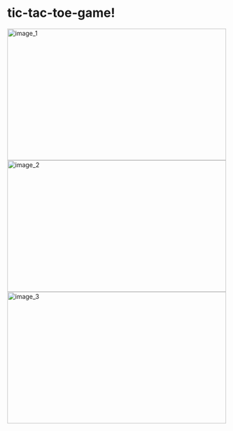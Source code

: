 # tic-tac-toe-game!
<img src="https://github.com/beyzacevrim/tic-tac-toe-game/assets/96473321/5e5ad029-46d8-4423-96ef-231715a53ffc" alt="image_1" width="500" height="300">
<img src="https://github.com/beyzacevrim/tic-tac-toe-game/assets/96473321/4f89e24c-7510-4a87-9859-fcc23d1371d6" alt="image_2" width="500" height="300">
<img src="https://github.com/beyzacevrim/tic-tac-toe-game/assets/96473321/4c053cd0-b294-4a5b-9d02-d35cbd61207d" alt="image_3" width="500" height="300">


